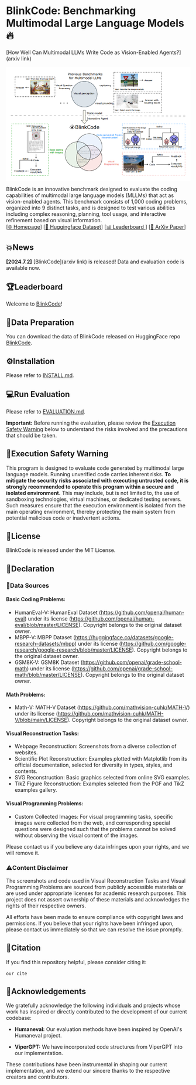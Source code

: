 # BlinkCode: Benchmarking Multimodal Large Language Models🔥

[How Well Can Multimodal LLMs Write Code as Vision-Enabled Agents?](arxiv link)

 <img src="assets/BlinkCode.png" width = "600"  alt="图片名称" align=center />
 
BlinkCode is an innovative benchmark designed to evaluate the coding capabilities of multimodal large language models (MLLMs) that act as vision-enabled agents. This benchmark consists of 1,000 coding problems, organized into 9 distinct tasks, and is designed to test various abilities including complex reasoning, planning, tool usage, and interactive refinement based on visual information.  
[[🌐 Homepage](https://yjquantumleap.github.io/blinkcode-home-page/)] [[🤗 Huggingface Dataset](https://huggingface.co/datasets/yajuniverse/BlinkCode)] [[📊 Leaderboard ](https://huggingface.co/spaces/yajuniverse/BlinkCode_leaderboard)]  [[📖 ArXiv Paper](https://arxiv.org/pdf/2402.14804.pdf)]

## 💥News
**[2024.7.2]** [BlinkCode](arxiv link) is released! Data and evaluation code is available now.

## 🏆Leaderboard
Welcome to [BlinkCode](https://huggingface.co/spaces/yajuniverse/BlinkCode_leaderboard)!

## 🤗Data Preparation

You can download the data of BlinkCode released on HuggingFace repo [BlinkCode](https://huggingface.co/datasets/yajuniverse/BlinkCode).

## ⚙️Installation

Please refer to [INSTALL.md](INSTALL.md).

## 💻Run Evaluation
Please refer to [EVALUATION.md](EVALUATION.md).   

**Important:** Before running the evaluation, please review the [Execution Safety Warning](#🚨execution-safety-warning) below to understand the risks involved and the precautions that should be taken.  


## 🚨Execution Safety Warning
This program is designed to evaluate code generated by multimodal large language models. Running unverified code carries inherent risks. **To mitigate the security risks associated with executing untrusted code, it is strongly recommended to operate this program within a secure and isolated environment.** This may include, but is not limited to, the use of sandboxing technologies, virtual machines, or dedicated testing servers. Such measures ensure that the execution environment is isolated from the main operating environment, thereby protecting the main system from potential malicious code or inadvertent actions.

## 📜License
BlinkCode is released under the MIT License.

## 📢Declaration
### 📂Data Sources 
#### Basic Coding Problems:
- HumanEval-V: HumanEval Dataset (https://github.com/openai/human-eval) under its license (https://github.com/openai/human-eval/blob/master/LICENSE). Copyright belongs to the original dataset owner.
- MBPP-V: MBPP Dataset (https://huggingface.co/datasets/google-research-datasets/mbpp) under its license (https://github.com/google-research/google-research/blob/master/LICENSE). Copyright belongs to the original dataset owner.
- GSM8K-V: GSM8K Dataset (https://github.com/openai/grade-school-math) under its license (https://github.com/openai/grade-school-math/blob/master/LICENSE). Copyright belongs to the original dataset owner.

#### Math Problems:

- Math-V: MATH-V Dataset (https://github.com/mathvision-cuhk/MATH-V) under its license (https://github.com/mathvision-cuhk/MATH-V/blob/main/LICENSE). Copyright belongs to the original dataset owner.

#### Visual Reconstruction Tasks:

- Webpage Reconstruction: Screenshots from a diverse collection of websites.
- Scientific Plot Reconstruction: Examples plotted with Matplotlib from its official documentation, selected for diversity in types, styles, and contents.
- SVG Reconstruction: Basic graphics selected from online SVG examples.
- TikZ Figure Reconstruction: Examples selected from the PGF and TikZ examples gallery.

#### Visual Programming Problems:

- Custom Collected Images: For visual programming tasks, specific images were collected from the web, and corresponding special questions were designed such that the problems cannot be solved without observing the visual content of the images.

Please contact us if you believe any data infringes upon your rights, and we will remove it.

### ⚠️Content Disclaimer
The screenshots and code used in Visual Reconstruction Tasks and Visual Programming Problems are sourced from publicly accessible materials or are used under appropriate licenses for academic research purposes. This project does not assert ownership of these materials and acknowledges the rights of their respective owners.


All efforts have been made to ensure compliance with copyright laws and permissions. If you believe that your rights have been infringed upon, please contact us immediately so that we can resolve the issue promptly.

## 📝Citation
If you find this repository helpful, please consider citing it:
```
our cite
```
## 🙏Acknowledgements

We gratefully acknowledge the following individuals and projects whose work has inspired or directly contributed to the development of our current codebase:

- **Humaneval:** Our evaluation methods have been inspired by OpenAI's Humaneval project.

- **ViperGPT:** We have incorporated code structures from ViperGPT into our implementation.

These contributions have been instrumental in shaping our current implementation, and we extend our sincere thanks to the respective creators and contributors.